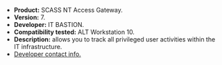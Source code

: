 * **Product:** SCASS NT Access Gateway.
* **Version:** 7.
* **Developer:** IT BASTION.
* **Compatibility tested:** ALT Workstation 10.
* **Description:**
allows you to track all privileged user activities within the IT infrastructure.
* [Developer contact info.](https://it-bastion.com/)


